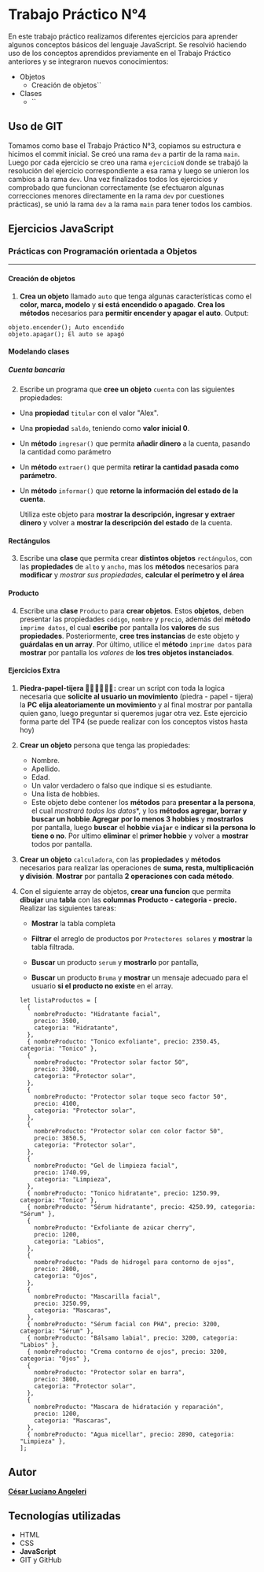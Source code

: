 # Trabajo Práctico N°4
En este trabajo práctico realizamos diferentes ejercicios para aprender algunos conceptos básicos del lenguaje JavaScript.
Se resolvió haciendo uso de los conceptos aprendidos previamente en el Trabajo Práctico anteriores y se integraron nuevos conocimientos:
* Objetos
    * Creación de objetos``
* Clases
    * ``
## Uso de GIT
Tomamos como base el Trabajo Práctico N°3, copiamos su estructura e hicimos el commit inicial. Se creó una rama `dev` a partir de la rama `main`. Luego por cada ejercicio se creo una rama `ejercicioN` donde se trabajó la resolución del ejercicio correspondiente a esa rama y luego se unieron los cambios a la rama `dev`. Una vez finalizados todos los ejercicios y comprobado que funcionan correctamente (se efectuaron algunas correcciones menores directamente en la rama `dev` por cuestiones prácticas), se unió la rama `dev` a la rama `main` para tener todos los cambios. 
## Ejercicios JavaScript
### Prácticas con Programación orientada a Objetos
-------------------
#### Creación de objetos

1. **Crea un objeto** llamado `auto` que tenga algunas características como el **color, marca, modelo** y **si está encendido o apagado**. **Crea los métodos** necesarios para **permitir encender y apagar el auto**.
    Output:
```
objeto.encender(); Auto encendido
objeto.apagar(); El auto se apagó
```

#### Modelando clases
##### Cuenta bancaria
2. Escribe un programa que **cree un objeto** `cuenta` con las siguientes propiedades:
*  Una **propiedad** `titular` con el valor "Alex".
* Una **propiedad** `saldo`, teniendo como **valor inicial 0**.
* Un **método** `ingresar()` que permita **añadir dinero** a la cuenta, pasando la cantidad como parámetro
* Un **método** `extraer()` que permita **retirar la cantidad pasada como parámetro**.
* Un **método** `informar()` que **retorne la información del estado de la cuenta**. 

    Utiliza este objeto para **mostrar la descripción, ingresar y extraer dinero** y volver a **mostrar la descripción del estado** de la cuenta.
#### Rectángulos
3. Escribe una **clase** que permita crear **distintos objetos** `rectángulos`, con las **propiedades** de `alto` y `ancho`, mas los **métodos** necesarios para **modificar** y *mostrar sus propiedades*, **calcular el perímetro y el área**
#### Producto
4. Escribe una **clase** `Producto` para **crear objetos**. Estos **objetos**, deben presentar las propiedades `código`, `nombre` y `precio`, además del **método** `imprime datos`, el cual **escribe** por pantalla los **valores** de sus **propiedades**.
Posteriormente, **cree tres instancias** de este objeto y **guárdalas en un array**.
Por último, utilice el **método** `imprime datos` para **mostrar** por pantalla los *valores* de **los tres objetos instanciados**.


#### Ejercicios Extra
1. **Piedra-papel-tijera 👊🏻 ✋🏻 ✌🏻 :** crear un script con toda la logica necesaria que **solicite al usuario un movimiento** (piedra - papel - tijera) la **PC** **elija aleatoriamente un movimiento** y al final mostrar por pantalla quien gano, luego preguntar si queremos jugar otra vez. Este ejercicio forma parte del TP4 (se puede realizar con los conceptos vistos hasta hoy)
2. **Crear un objeto** persona que tenga las propiedades: 
    - Nombre. 
    - Apellido. 
    - Edad.
    - Un valor verdadero o falso que indique si es estudiante. 
    - Una lista de hobbies.
    - Este objeto debe contener los **métodos** para **presentar a la persona**, el cual **mostrará* todos los datos**, y los **métodos agregar, borrar y buscar un hobbie**.**Agregar** **por lo menos 3 hobbies** y **mostrarlos** por pantalla, luego **buscar** el **hobbie `viajar`** e **indicar si la persona lo tiene o no**. Por ultimo **eliminar** el **primer hobbie** y volver a **mostrar** todos por pantalla.

3. **Crear un objeto** `calculadora`, con las **propiedades** y **métodos** necesarios para realizar las operaciones de **suma, resta, multiplicación y división**. **Mostrar** por pantalla **2 operaciones con cada método**.

4. Con el siguiente array de objetos, **crear una funcion** que permita **dibujar** una **tabla** con las **columnas** **Producto - categoria - precio.** Realizar las siguientes tareas:

    * **Mostrar** la tabla completa
    
    * **Filtrar** el arreglo de productos por `Protectores solares` y **mostrar** la tabla filtrada.
    
    * **Buscar** un producto `serum` y **mostrarlo** por pantalla,
    
    * **Buscar** un producto `Bruma` y **mostrar** un mensaje adecuado para el usuario **si el producto no existe** en el array.
    ```
    let listaProductos = [
      {
        nombreProducto: "Hidratante facial",
        precio: 3500,
        categoria: "Hidratante",
      },
      { nombreProducto: "Tonico exfoliante", precio: 2350.45, categoria: "Tonico" },
      {
        nombreProducto: "Protector solar factor 50",
        precio: 3300,
        categoria: "Protector solar",
      },
      {
        nombreProducto: "Protector solar toque seco factor 50",
        precio: 4100,
        categoria: "Protector solar",
      },
      {
        nombreProducto: "Protector solar con color factor 50",
        precio: 3850.5,
        categoria: "Protector solar",
      },
      {
        nombreProducto: "Gel de limpieza facial",
        precio: 1740.99,
        categoria: "Limpieza",
      },
      { nombreProducto: "Tonico hidratante", precio: 1250.99, categoria: "Tonico" },
      { nombreProducto: "Sérum hidratante", precio: 4250.99, categoria: "Sérum" },
      {
        nombreProducto: "Exfoliante de azúcar cherry",
        precio: 1200,
        categoria: "Labios",
      },
      {
        nombreProducto: "Pads de hidrogel para contorno de ojos",
        precio: 2800,
        categoria: "Ojos",
      },
      {
        nombreProducto: "Mascarilla facial",
        precio: 3250.99,
        categoria: "Mascaras",
      },
      { nombreProducto: "Sérum facial con PHA", precio: 3200, categoria: "Sérum" },
      { nombreProducto: "Bálsamo labial", precio: 3200, categoria: "Labios" },
      { nombreProducto: "Crema contorno de ojos", precio: 3200, categoria: "Ojos" },
      {
        nombreProducto: "Protector solar en barra",
        precio: 3800,
        categoria: "Protector solar",
      },
      {
        nombreProducto: "Mascara de hidratación y reparación",
        precio: 1200,
        categoria: "Mascaras",
      },
      { nombreProducto: "Agua micellar", precio: 2890, categoria: "Limpieza" },
    ];
    ```
## Autor
[**César Luciano Angeleri**](https://www.linkedin.com/in/cesar-luciano-angeleri/)
## Tecnologías utilizadas
* HTML
* CSS
* **JavaScript**
*  GIT y GitHub

